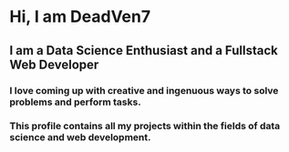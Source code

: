 # Hi, I am DeadVen7

## I am a Data Science Enthusiast and a Fullstack Web Developer

### I love coming up with creative and ingenuous ways to solve problems and perform tasks.
### This profile contains all my projects within the fields of data science and web development. 

<!---
deadven7/deadven7 is a ✨ special ✨ repository because its `README.md` (this file) appears on your GitHub profile.
You can click the Preview link to take a look at your changes.
--->
